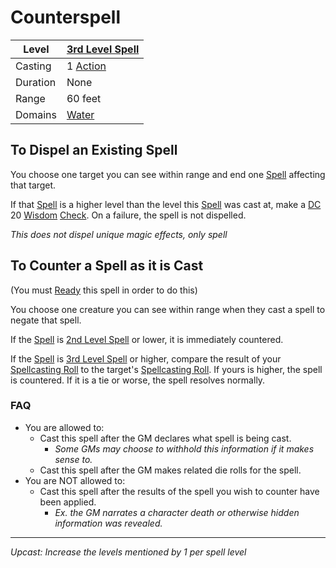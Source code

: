 # Counterspell

| Level    | [3rd Level Spell](3rd%20Level%20Spells.md)          |
| -------- | --------------------------------------------------- |
| Casting  | 1 [Action](../../../../Game%20Procedures/Action.md) |
| Duration | None                                                |
| Range    | 60 feet                                             |
| Domains  | [Water](../../../Spell%20Domains/Water.md)          |

## To Dispel an Existing Spell

You choose one target you can see within range and end one [Spell](../../../Spellcasting/Spells.md) affecting that target.

If that [Spell](../../../Spellcasting/Spells.md) is a higher level than the level this [Spell](../../../Spellcasting/Spells.md) was cast at, make a [DC](../../../../Game%20Procedures/DC.md) 20 [Wisdom](../../../../Player%20Characters/Chosen%20Statistics/Wisdom.md) [Check](../../../../Game%20Procedures/Check.md). On a failure, the spell is not dispelled.

*This does not dispel unique magic effects, only spell*

## To Counter a Spell as it is Cast

(You must [Ready](../../../../Game%20Procedures/Reaction.md#Ready) this spell in order to do this)

You choose one creature you can see within range when they cast a spell to negate that spell.

If the [Spell](../../../Spellcasting/Spells.md) is [2nd Level Spell](../../Spell%20Level.md) or lower, it is immediately countered.

If the [Spell](../../../Spellcasting/Spells.md) is [3rd Level Spell](../../Spell%20Level.md) or higher, compare the result of your [Spellcasting Roll](../../../Spellcasting/Spellcasting.md#The%20Spellcasting%20Roll) to the target's [Spellcasting Roll](../../../Spellcasting/Spellcasting.md#The%20Spellcasting%20Roll). If yours is higher, the spell is countered. If it is a tie or worse, the spell resolves normally.

### FAQ

- You are allowed to:
	- Cast this spell after the GM declares what spell is being cast.
		- *Some GMs may choose to withhold this information if it makes sense to.*
	- Cast this spell after the GM makes related die rolls for the spell.
- You are NOT allowed to:
	- Cast this spell after the results of the spell you wish to counter have been applied.
		- *Ex. the GM narrates a character death or otherwise hidden information was revealed.*

---
*Upcast: Increase the levels mentioned by 1 per spell level*
